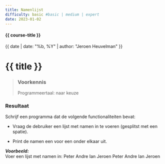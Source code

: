 ```yaml
---
title: Namenlijst
difficulty: basic #basic | medium | expert
date: 2023-01-02
---
```


#### {{ course-title }}
{{ date | date: "%b, %Y" | author: "Jeroen Heuvelman" }}


# {{ title }}

> ### Voorkennis
> Programmeertaal: naar keuze

### Resultaat
Schrijf een programma dat de volgende functionaliteiten bevat:

- Vraag de debruiker een lijst met namen in te voeren (gesplitst met een
  spatie).

- Print de namen een voor een onder elkaar uit.

***Voorbeeld:***  
Voer een lijst met namen in: Peter Andre Ian Jeroen Peter Andre Ian
Jeroen

